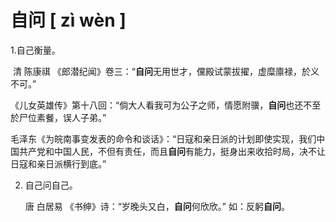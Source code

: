 # 自问    [ zì wèn ]

1.自己衡量。

​	清 陈康祺  《郎潜纪闻》卷三：“**自问**无用世才，儻殿试蒙拔擢，虚糜廪禄，於义不可。”

  《儿女英雄传》第十八回：“倘大人看我可为公子之师，情愿附骥，**自问**也还不至於尸位素餐，误人子弟。”

​	毛泽东《为皖南事变发表的命令和谈话》：“日寇和亲日派的计划即使实现，我们中国共产党和中国人民，不但有责任，而且**自问**有能力，挺身出来收拾时局，决不让日寇和亲日派横行到底。”

2. 自己问自己。

   唐 白居易 《书绅》诗：“岁晚头又白，**自问**何欣欣。”  如：反躬**自问**。